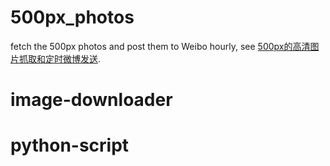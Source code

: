 # 500px_photos
fetch the 500px photos and post them to Weibo hourly, see [500px的高清图片抓取和定时微博发送](http://tripleday.cn/2017/08/20/500px/).
# image-downloader
# python-script
